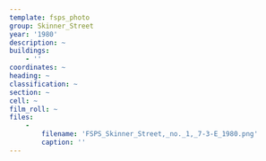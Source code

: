 ```yaml
---
template: fsps_photo
group: Skinner_Street
year: '1980'
description: ~
buildings:
    - ''
coordinates: ~
heading: ~
classification: ~
section: ~
cell: ~
film_roll: ~
files:
    -
        filename: 'FSPS_Skinner_Street,_no._1,_7-3-E_1980.png'
        caption: ''
---
```

